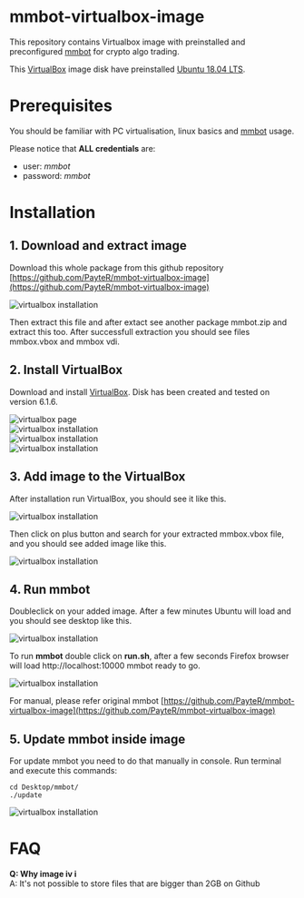 # mmbot-virtualbox-image
This repository contains Virtualbox image with preinstalled and preconfigured [mmbot](https://github.com/ondra-novak/mmbot/) for crypto algo trading. 

This [VirtualBox](https://www.virtualbox.org/) image disk have preinstalled
 [Ubuntu 18.04 LTS](https://ubuntu.com/#download). 

# Prerequisites 

You should be familiar with PC virtualisation, linux basics and [mmbot](https://github.com/ondra-novak/mmbot/) usage. 

Please notice that **ALL credentials** are:

* user: *mmbot*
* password: *mmbot*

# Installation

## 1. Download and extract image

Download this whole package from this github repository [https://github.com/PayteR/mmbot-virtualbox-image](https://github.com/PayteR/mmbot-virtualbox-image)

<img src="images/github-download.png" alt="virtualbox installation" style="display: block">

Then extract this file and after extact see another package mmbot.zip and extract this too. After successfull extraction you should see files mmbox.vbox and mmbox vdi.

## 2. Install VirtualBox 

Download and install [VirtualBox](https://www.virtualbox.org/). Disk has been created and tested on version 6.1.6.

<img src="images/virtualbox-page.png" alt="virtualbox page" style="display: block">
<img src="images/virtualbox-installation-1.png" alt="virtualbox installation" style="display: block">
<img src="images/virtualbox-installation-2.png" alt="virtualbox installation" style="display: block">
<img src="images/virtualbox-installation-3.png" alt="virtualbox installation" style="display: block">

## 3. Add image to the VirtualBox

After installation run VirtualBox, you should see it like this. 

<img src="images/virtualbox-run.png" alt="virtualbox installation" style="display: block">

Then click on plus button and search for your extracted mmbox.vbox file, and you should see added image like this.

<img src="images/virtualbox-added.png" alt="virtualbox installation" style="display: block">

## 4. Run mmbot 

Doubleclick on your added image. After a few minutes Ubuntu will load and you should see desktop like this. 

<img src="images/ubuntu-desktop.png" alt="virtualbox installation" style="display: block">

To run **mmbot** double click on **run.sh**, after a few seconds Firefox browser 
will load http://localhost:10000 mmbot ready to go. 

<img src="images/mmbot-running.png" alt="virtualbox installation" style="display: block">

For manual, please refer original mmbot [https://github.com/PayteR/mmbot-virtualbox-image](https://github.com/PayteR/mmbot-virtualbox-image)

## 5. Update mmbot inside image

For update mmbot you need to do that manually in console. Run terminal and execute this commands:

```
cd Desktop/mmbot/
./update
```

<img src="images/mmbot-update.png" alt="virtualbox installation" style="display: block">

# FAQ

**Q: Why image iv i**<br>
A: It's not possible to store files that are bigger than 2GB on Github

